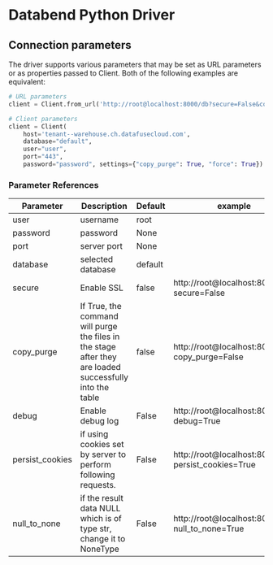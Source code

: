 # Databend Python Driver

## Connection parameters

The driver supports various parameters that may be set as URL parameters or as properties passed to Client. Both of the
following examples are equivalent:

```python
# URL parameters
client = Client.from_url('http://root@localhost:8000/db?secure=False&copy_purge=True&debug=True')

# Client parameters
client = Client(
    host='tenant--warehouse.ch.datafusecloud.com',
    database="default",
    user="user",
    port="443",
    password="password", settings={"copy_purge": True, "force": True})
```

### Parameter References

| Parameter        | Description                                                                                              | Default     | example                                        |
|------------------|----------------------------------------------------------------------------------------------------------|-------------|------------------------------------------------|
| user             | username                                                                                                 | root        |                                                | 
| password         | password                                                                                                 | None        |                                                |                  | 
| port             | server port                                                                                              | None        |                                                |
| database         | selected database                                                                                        | default     |     
| secure           | Enable SSL                                                                                               | false       | http://root@localhost:8000/db?secure=False     |
| copy_purge       | If True, the command will purge the files in the stage after they are loaded successfully into the table | false       | http://root@localhost:8000/db?copy_purge=False |
| debug            | Enable debug log                                                                                         | False       | http://root@localhost:8000/db?debug=True       |
| persist_cookies  | if using cookies set by server to perform following requests.                                            | False       | http://root@localhost:8000/db?persist_cookies=True|
| null_to_none     | if the result data NULL which is of type str, change it to NoneType                                      | False       | http://root@localhost:8000/db?null_to_none=True|

